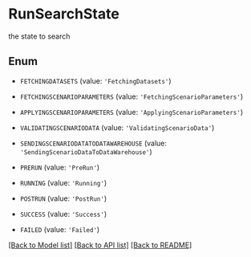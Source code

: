 # RunSearchState

the state to search

## Enum

* `FETCHINGDATASETS` (value: `'FetchingDatasets'`)

* `FETCHINGSCENARIOPARAMETERS` (value: `'FetchingScenarioParameters'`)

* `APPLYINGSCENARIOPARAMETERS` (value: `'ApplyingScenarioParameters'`)

* `VALIDATINGSCENARIODATA` (value: `'ValidatingScenarioData'`)

* `SENDINGSCENARIODATATODATAWAREHOUSE` (value: `'SendingScenarioDataToDataWarehouse'`)

* `PRERUN` (value: `'PreRun'`)

* `RUNNING` (value: `'Running'`)

* `POSTRUN` (value: `'PostRun'`)

* `SUCCESS` (value: `'Success'`)

* `FAILED` (value: `'Failed'`)

[[Back to Model list]](../README.md#documentation-for-models) [[Back to API list]](../README.md#documentation-for-api-endpoints) [[Back to README]](../README.md)


